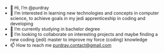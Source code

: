 - 👋 Hi, I’m @purdray
- 👀 I’m interested in learning new technologies and concepts in computer science, to achieve goals in my jedi apprenticeship in coding and developing
- 🌱 I’m currently studying in bachelor degree
- 💞️ I’m looking to collaborate on interesting projects and maybe finding a new coding (jedi) master to improve my force (coding) knowledge
- 📫 How to reach me purdray.contact@gmail.com

<!---
purdray/purdray is a ✨ special ✨ repository because its `README.md` (this file) appears on your GitHub profile.
You can click the Preview link to take a look at your changes.
--->
